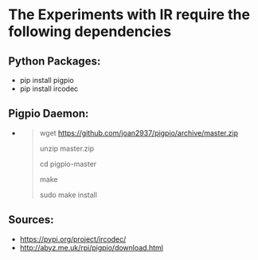 
# **The Experiments with IR require the following dependencies**

## **Python Packages:**
-  pip install pigpio
-  pip install ircodec

## **Pigpio Daemon:**

- > wget https://github.com/joan2937/pigpio/archive/master.zip
  >
  > unzip master.zip
  >
  > cd pigpio-master
  >
  > make
  >
  > sudo make install


## **Sources:**
- https://pypi.org/project/ircodec/
- http://abyz.me.uk/rpi/pigpio/download.html



